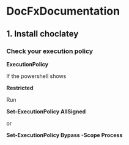 # DocFxDocumentation
## 1. Install choclatey
### Check your execution policy

**ExecutionPolicy**

If the powershell shows

**Restricted**

Run

**Set-ExecutionPolicy AllSigned**

or

**Set-ExecutionPolicy Bypass -Scope Process**
